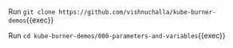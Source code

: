 Run `git clone https://github.com/vishnuchalla/kube-burner-demos`{{exec}}

Run `cd kube-burner-demos/000-parameters-and-variables`{{exec}}